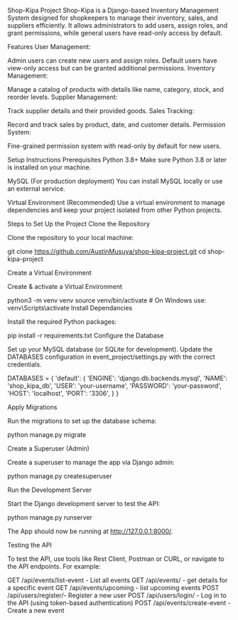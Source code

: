 Shop-Kipa Project
Shop-Kipa is a Django-based Inventory Management System designed for shopkeepers to manage their inventory, sales, and suppliers efficiently. It allows administrators to add users, assign roles, and grant permissions, while general users have read-only access by default.

Features
User Management:

Admin users can create new users and assign roles.
Default users have view-only access but can be granted additional permissions.
Inventory Management:

Manage a catalog of products with details like name, category, stock, and reorder levels.
Supplier Management:

Track supplier details and their provided goods.
Sales Tracking:

Record and track sales by product, date, and customer details.
Permission System:

Fine-grained permission system with read-only by default for new users.

Setup Instructions
Prerequisites
Python 3.8+
Make sure Python 3.8 or later is installed on your machine.

MySQL (For production deployment)
You can install MySQL locally or use an external service.

Virtual Environment (Recommended)
Use a virtual environment to manage dependencies and keep your project isolated from other Python projects.

Steps to Set Up the Project
Clone the Repository

Clone the repository to your local machine:

git clone https://github.com/AustinMusuya/shop-kipa-project.git
cd shop-kipa-project

Create a Virtual Environment

Create & activate a Virtual Environment

 python3 -m venv venv
 source venv/bin/activate   # On Windows use: venv\Scripts\activate
Install Dependancies

Install the required Python packages:

 pip install -r requirements.txt
Configure the Database

Set up your MySQL database (or SQLite for development). Update the DATABASES configuration in event_project/settings.py with the correct credentials.

DATABASES = { 'default': { 'ENGINE': 'django.db.backends.mysql', 'NAME': 'shop_kipa_db', 'USER': 'your-username', 'PASSWORD': 'your-password', 'HOST': 'localhost', 'PORT': '3306', } }

Apply Migrations

Run the migrations to set up the database schema:

 python manage.py migrate

Create a Superuser (Admin)

Create a superuser to manage the app via Django admin:

 python manage.py createsuperuser

Run the Development Server

Start the Django development server to test the API:

 python manage.py runserver

 The App should now be running at http://127.0.0.1:8000/.

Testing the API

To test the API, use tools like Rest Client, Postman or CURL, or navigate to the API endpoints. For example:

GET /api/events/list-event - List all events GET /api/events/ - get details for a specific event GET /api/events/upcoming - list upcoming events POST /api/users/register/- Register a new user POST /api/users/login/ - Log in to the API (using token-based authentication) POST /api/events/create-event - Create a new event